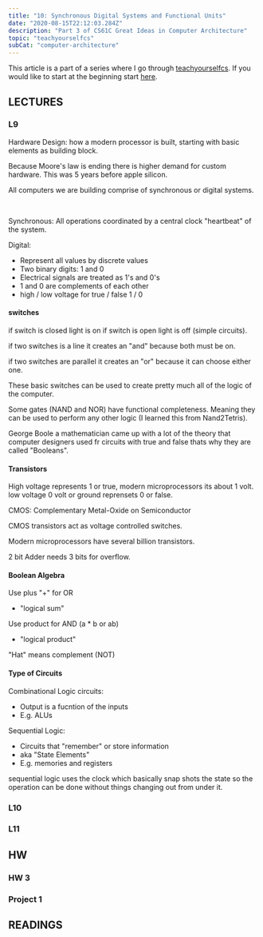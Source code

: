 ```yaml
---
title: "10: Synchronous Digital Systems and Functional Units"
date: "2020-08-15T22:12:03.284Z"
description: "Part 3 of CS61C Great Ideas in Computer Architecture"
topic: "teachyourselfcs"
subCat: "computer-architecture"
---
```


This article is a part of a series where I go through [teachyourselfcs](https://teachyourselfcs.com/).
If you would like to start at the beginning start [here](https://bpp.dev/articles/teachyourselfcs/programming/00-getting-started/).

## LECTURES

### L9

Hardware Design: how a modern processor is built,
starting with basic elements as building block.

Because Moore's law is ending there is higher demand for custom hardware. This was 5 years before apple silicon.

All computers we are building comprise of synchronous or digital systems.

<br>

Synchronous:
All operations coordinated by a central clock
"heartbeat" of the system.

Digital:

- Represent all values by discrete values
- Two binary digits: 1 and 0
- Electrical signals are treated as 1's and 0's
- 1 and 0 are complements of each other
- high / low voltage for true / false 1 / 0

#### switches

if switch is closed light is on if switch is open light is off (simple circuits).

if two switches is a line it creates an "and" because both must be on.

if two switches are parallel it creates an "or" because it can choose either one.

These basic switches can be used to create pretty much all of the logic of the computer.

Some gates (NAND and NOR) have functional completeness. Meaning they can be used to perform any other logic (I learned this from Nand2Tetris).

George Boole a mathematician came up with a lot of the theory that computer designers used fr circuits with true and false thats why they are called "Booleans".

#### Transistors

High voltage represents 1 or true, modern microprocessors its about 1 volt.
low voltage 0 volt or ground reprensets 0 or false.

CMOS: Complementary Metal-Oxide on Semiconductor

CMOS transistors act as voltage controlled switches.

Modern microprocessors have several billion transistors.

2 bit Adder needs 3 bits for overflow.

#### Boolean Algebra

Use plus "+" for OR

- "logical sum"

Use product for AND (a \* b or ab)

- "logical product"

"Hat" means complement (NOT)

#### Type of Circuits

Combinational Logic circuits:

- Output is a fucntion of the inputs
- E.g. ALUs

Sequential Logic:

- Circuits that "remember" or store information
- aka "State Elements"
- E.g. memories and registers

sequential logic uses the clock which basically snap shots the state
so the operation can be done without things changing out from under it.

### L10

### L11

## HW

### HW 3

### Project 1

## READINGS
